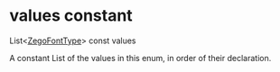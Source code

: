 


# values constant







List&lt;[ZegoFontType](../../zego_uikit_prebuilt_live_audio_room/ZegoFontType.md)> const values
  




<p>A constant List of the values in this enum, in order of their declaration.</p>










